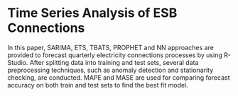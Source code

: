 # Time Series Analysis of ESB Connections
 In this paper, SARIMA, ETS, TBATS, PROPHET and NN approaches are provided to forecast quarterly electricity connections processes by using R-Studio. After splitting data into training and test sets, several data preprocessing techniques, such as anomaly detection and stationarity checking, are conducted. MAPE and MASE are used for comparing forecast accuracy on both train and test sets to find the best fit model.
